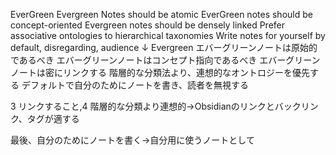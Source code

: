 EverGreen
	Evergreen Notes should be atomic
	EverGreen notes should be concept-oriented
	Evergreen notes should be densely linked
	Prefer associative ontologies to hierarchical taxonomies
	Write notes for yourself by default, disregarding, audience
↓
Evergreen
	エバーグリーンノートは原始的であるべき
	エバーグリーンノートはコンセプト指向であるべき
	エバーグリーンノートは密にリンクする
	階層的な分類法より、連想的なオントロジーを優先する
	デフォルトで自分のためにノートを書き、読者を無視する

3 リンクすること,4 階層的な分類より連想的→Obsidianのリンクとバックリンク、タグが適する

最後、自分のためにノートを書く→自分用に使うノートとして
